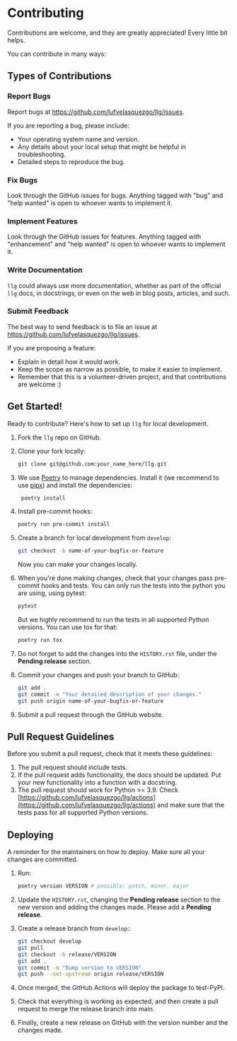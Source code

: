 # Contributing

Contributions are welcome, and they are greatly appreciated! Every little bit helps.

You can contribute in many ways:

## Types of Contributions

### Report Bugs

Report bugs at https://github.com/lufvelasquezgo/llg/issues.

If you are reporting a bug, please include:

* Your operating system name and version.
* Any details about your local setup that might be helpful in troubleshooting.
* Detailed steps to reproduce the bug.

### Fix Bugs

Look through the GitHub issues for bugs. Anything tagged with "bug" and "help
wanted" is open to whoever wants to implement it.

### Implement Features

Look through the GitHub issues for features. Anything tagged with "enhancement"
and "help wanted" is open to whoever wants to implement it.

### Write Documentation

`llg` could always use more documentation, whether as part of the
official `llg` docs, in docstrings, or even on the web in blog posts,
articles, and such.

### Submit Feedback

The best way to send feedback is to file an issue at https://github.com/lufvelasquezgo/llg/issues.

If you are proposing a feature:

* Explain in detail how it would work.
* Keep the scope as narrow as possible, to make it easier to implement.
* Remember that this is a volunteer-driven project, and that contributions
  are welcome :)

## Get Started!

Ready to contribute? Here's how to set up `llg` for local development.

1. Fork the `llg` repo on GitHub.
2. Clone your fork locally:

    ```bash
    git clone git@github.com:your_name_here/llg.git
    ```

3. We use [Poetry](https://python-poetry.org/) to manage dependencies. Install it (we recommend to
   use [pipx](https://github.com/pypa/pipx)) and install the dependencies:

   ```bash
    poetry install
   ```

4. Install pre-commit hooks:

    ```bash
    poetry run pre-commit install
    ```

5. Create a branch for local development from `develop`:

    ```bash
    git checkout -b name-of-your-bugfix-or-feature
    ```

   Now you can make your changes locally.

6. When you're done making changes, check that your changes pass pre-commit hooks and tests. You can only run the tests
   into the python you are using, using pytest:

    ```bash
    pytest
    ```

   But we highly recommend to run the tests in all supported Python versions. You can use tox for that:

    ```bash
    poetry run tox
    ```

7. Do not forget to add the changes into the `HISTORY.rst` file, under the **Pending release** section.

8. Commit your changes and push your branch to GitHub:

    ```bash
    git add .
    git commit -m "Your detailed description of your changes."
    git push origin name-of-your-bugfix-or-feature
    ```

9. Submit a pull request through the GitHub website.

## Pull Request Guidelines

Before you submit a pull request, check that it meets these guidelines:

1. The pull request should include tests.
2. If the pull request adds functionality, the docs should be updated. Put
   your new functionality into a function with a docstring.
3. The pull request should work for Python >= 3.9. Check
   [https://github.com/lufvelasquezgo/llg/actions](https://github.com/lufvelasquezgo/llg/actions)
   and make sure that the tests pass for all supported Python versions.

## Deploying

A reminder for the maintainers on how to deploy.
Make sure all your changes are committed.

1. Run:
    ```bash
    poetry version VERSION # possible: patch, minor, major
    ```

2. Update the `HISTORY.rst`, changing the **Pending release** section to the new version and adding the changes made.
   Please add a **Pending release**.

3. Create a release branch from `develop`::

    ```bash
    git checkout develop
    git pull
    git checkout -b release/VERSION
    git add .
    git commit -m "Bump version to VERSION"
    git push --set-upstream origin release/VERSION
    ```

4. Once merged, the GitHub Actions will deploy the package to test-PyPI.

5. Check that everything is working as expected, and then create a pull request to merge the release branch into main.

6. Finally, create a new release on GitHub with the version number and the changes made.
